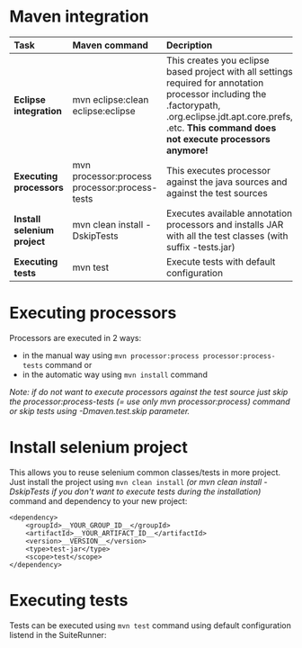 # Maven integration #

| **Task** | **Maven command** | **Decription** |
|:---------|:------------------|:---------------|
| **Eclipse integration** | mvn eclipse:clean eclipse:eclipse | This creates you eclipse based project with all settings required for annotation processor including the .factorypath, .org.eclipse.jdt.apt.core.prefs, .etc. **This command does not execute processors anymore!** |
| **Executing processors** | mvn processor:process processor:process-tests | This executes processor against the java sources and against the test sources |
| **Install selenium project** | mvn clean install -DskipTests | Executes available annotation processors and installs JAR with all the test classes (with suffix -tests.jar) |
| **Executing tests** | mvn test          | Execute tests with default configuration |

# Executing processors #

Processors are executed in 2 ways:
  * in the manual way using `mvn processor:process processor:process-tests` command or
  * in the automatic way using `mvn install` command

_Note: if do not want to execute processors against the test source just skip the processor:process-tests (= use only mvn processor:process) command or skip tests using -Dmaven.test.skip parameter._

# Install selenium project #

This allows you to reuse selenium common classes/tests in more project. Just install the project using `mvn clean install` _(or mvn clean install -DskipTests if you don't want to execute tests during the installation)_ command and dependency to your new project:

```
<dependency>
	<groupId>__YOUR_GROUP_ID__</groupId>
	<artifactId>__YOUR_ARTIFACT_ID__</artifactId>
	<version>__VERSION__</version>
	<type>test-jar</type>
	<scope>test</scope>
</dependency>
```

# Executing tests #

Tests can be executed using `mvn test` command using default configuration listend in the SuiteRunner: